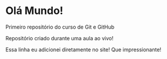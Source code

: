 # Olá Mundo!
 Primeiro repositório do curso de Git e GitHub

Repositório criado durante uma aula ao vivo!

Essa linha eu adicionei diretamente no site! Que impressionante!
